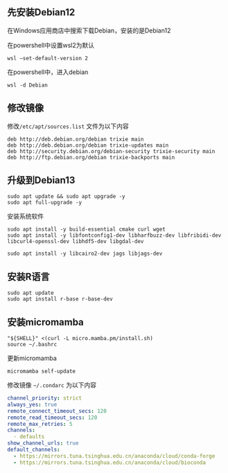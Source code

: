 ## 先安装Debian12
在Windows应用商店中搜索下载Debian，安装的是Debian12

在powershell中设置wsl2为默认
```shell
wsl —set-default-version 2
```
在powershell中，进入debian

```shell
wsl -d Debian
```

## 修改镜像
修改`/etc/apt/sources.list` 文件为以下内容

```shell
deb http://deb.debian.org/debian trixie main
deb http://deb.debian.org/debian trixie-updates main
deb http://security.debian.org/debian-security trixie-security main
deb http://ftp.debian.org/debian trixie-backports main
```

## 升级到Debian13

```shell
sudo apt update && sudo apt upgrade -y
sudo apt full-upgrade -y
```

安装系统软件

```shell
sudo apt install -y build-essential cmake curl wget
sudo apt install -y libfontconfig1-dev libharfbuzz-dev libfribidi-dev libcurl4-openssl-dev libhdf5-dev libgdal-dev 

sudo apt install -y libcairo2-dev jags libjags-dev
```
## 安装R语言

```shell
sudo apt update 
sudo apt install r-base r-base-dev
```

## 安装micromamba
```shell
"${SHELL}" <(curl -L micro.mamba.pm/install.sh)
source ~/.bashrc
```
更新micromamba
```shell
micromamba self-update
```
修改镜像
`~/.condarc` 为以下内容
```yaml
channel_priority: strict
always_yes: true
remote_connect_timeout_secs: 120
remote_read_timeout_secs: 120
remote_max_retries: 5
channels:
  - defaults
show_channel_urls: true
default_channels:
  - https://mirrors.tuna.tsinghua.edu.cn/anaconda/cloud/conda-forge
  - https://mirrors.tuna.tsinghua.edu.cn/anaconda/cloud/bioconda
```
